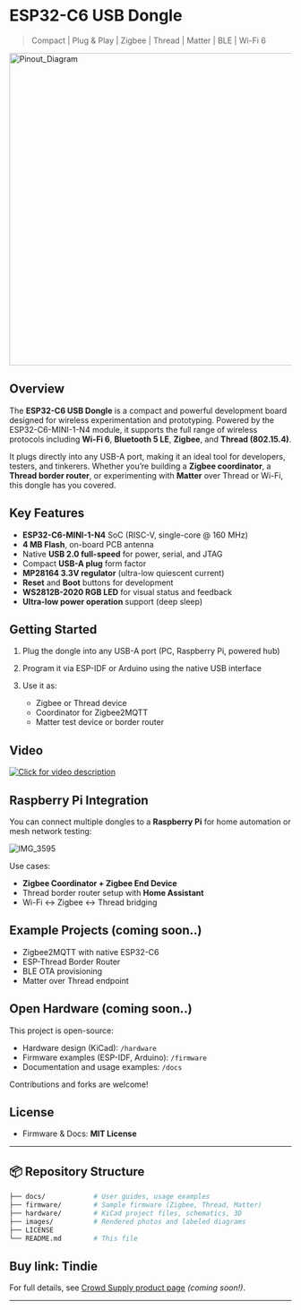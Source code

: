 # ESP32-C6 USB Dongle

> Compact | Plug & Play | Zigbee | Thread | Matter | BLE | Wi-Fi 6

<img width="913" height="558" alt="Pinout_Diagram" src="https://github.com/user-attachments/assets/8153af29-605f-4f7a-9a87-2fd62890142f" />

## Overview

The **ESP32-C6 USB Dongle** is a compact and powerful development board designed for wireless experimentation and prototyping. Powered by the ESP32-C6-MINI-1-N4 module, it supports the full range of wireless protocols including **Wi-Fi 6**, **Bluetooth 5 LE**, **Zigbee**, and **Thread (802.15.4)**.

It plugs directly into any USB-A port, making it an ideal tool for developers, testers, and tinkerers. Whether you’re building a **Zigbee coordinator**, a **Thread border router**, or experimenting with **Matter** over Thread or Wi-Fi, this dongle has you covered.

## Key Features

* **ESP32-C6-MINI-1-N4** SoC (RISC-V, single-core @ 160 MHz)
* **4 MB Flash**, on-board PCB antenna
* Native **USB 2.0 full-speed** for power, serial, and JTAG
* Compact **USB-A plug** form factor
* **MP28164 3.3V regulator** (ultra-low quiescent current)
* **Reset** and **Boot** buttons for development
* **WS2812B-2020 RGB LED** for visual status and feedback
* **Ultra-low power operation** support (deep sleep)

## Getting Started

1. Plug the dongle into any USB-A port (PC, Raspberry Pi, powered hub)
2. Program it via ESP-IDF or Arduino using the native USB interface
3. Use it as:

   * Zigbee or Thread device
   * Coordinator for Zigbee2MQTT
   * Matter test device or border router
## Video

[![Click for video description](https://img.youtube.com/vi/IeBuSCYYrvg/0.jpg)](https://www.youtube.com/watch?v=IeBuSCYYrvg)


## Raspberry Pi Integration

You can connect multiple dongles to a **Raspberry Pi** for home automation or mesh network testing:

![IMG_3595](https://github.com/user-attachments/assets/1204375f-2c75-4c23-9901-5fc64c5ec443)


Use cases:

* **Zigbee Coordinator + Zigbee End Device**
* Thread border router setup with **Home Assistant**
* Wi-Fi ↔ Zigbee ↔ Thread bridging

## Example Projects (coming soon..)

* Zigbee2MQTT with native ESP32-C6
* ESP-Thread Border Router
* BLE OTA provisioning
* Matter over Thread endpoint

## Open Hardware (coming soon..)

This project is open-source:

* Hardware design (KiCad): `/hardware`
* Firmware examples (ESP-IDF, Arduino): `/firmware`
* Documentation and usage examples: `/docs`

Contributions and forks are welcome!

## License

* Firmware & Docs: **MIT License**

---

## 📦 Repository Structure

```bash
├── docs/            # User guides, usage examples
├── firmware/        # Sample firmware (Zigbee, Thread, Matter)
├── hardware/        # KiCad project files, schematics, 3D
├── images/          # Rendered photos and labeled diagrams
├── LICENSE
└── README.md        # This file
```
Buy link: Tindie 
---

For full details, see [Crowd Supply product page](#) *(coming soon!)*.

---
